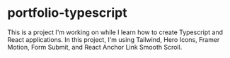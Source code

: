 # portfolio-typescript
This is a project I'm working on while I learn how to create Typescript and React applications. In this project, I'm using Tailwind, Hero Icons, Framer Motion, Form Submit, and React Anchor Link Smooth Scroll. 
